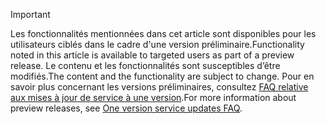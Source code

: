 > [!IMPORTANT]
> <span data-ttu-id="6fe42-101">Les fonctionnalités mentionnées dans cet article sont disponibles pour les utilisateurs ciblés dans le cadre d'une version préliminaire.</span><span class="sxs-lookup"><span data-stu-id="6fe42-101">Functionality noted in this article is available to targeted users as part of a preview release.</span></span> <span data-ttu-id="6fe42-102">Le contenu et les fonctionnalités sont susceptibles d’être modifiés.</span><span class="sxs-lookup"><span data-stu-id="6fe42-102">The content and the functionality are subject to change.</span></span> <span data-ttu-id="6fe42-103">Pour en savoir plus concernant les versions préliminaires, consultez [FAQ relative aux mises à jour de service à une version](https://docs.microsoft.com/dynamics365/unified-operations/fin-and-ops/get-started/one-version).</span><span class="sxs-lookup"><span data-stu-id="6fe42-103">For more information about preview releases, see [One version service updates FAQ](https://docs.microsoft.com/dynamics365/unified-operations/fin-and-ops/get-started/one-version).</span></span>
